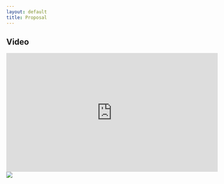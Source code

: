```yaml
---
layout: default
title: Proposal
---
```

## Video
<iframe width="560" height="315" src="https://www.youtube.com/embed/fx8xDqEMQd0" frameborder="0" allowfullscreen></iframe>
<img src="http://i.imgur.com/0YQl20L.png">
